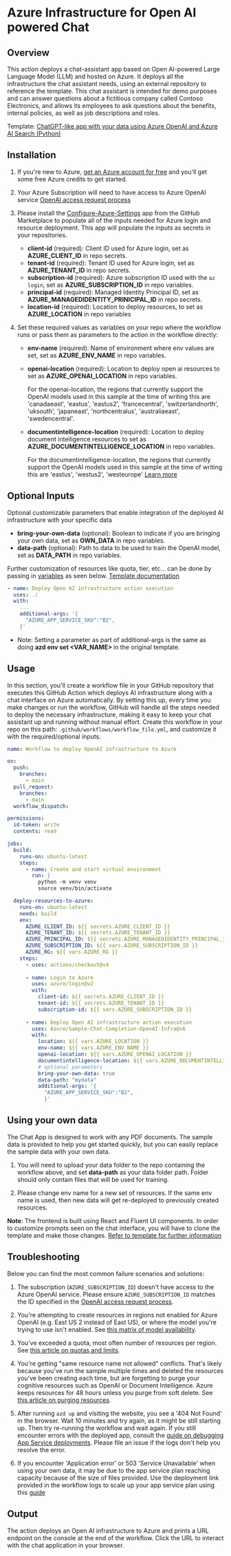 # Azure Infrastructure for Open AI powered Chat

## Overview

This action deploys a chat-assistant app based on Open AI-powered Large Language Model (LLM) and hosted on Azure. It deploys all the infrastructure the chat assistant needs, using an external repository to reference the template. This chat assistant is intended for demo purposes and can answer questions about a fictitious company called Contoso Electronics, and allows its employees to ask questions about the benefits, internal policies, as well as job descriptions and roles.

Template: [ChatGPT-like app with your data using Azure OpenAI and Azure AI Search (Python)](https://github.com/Azure-Samples/azure-search-openai-demo)

## Installation

1. If you're new to Azure, [get an Azure account for free](https://azure.microsoft.com/free/cognitive-search/) and you'll get some free Azure credits to get started.
2. Your Azure Subscription will need to have access to Azure OpenAI service [OpenAI access request process](https://aka.ms/oai/access)
3. Please install the [Configure-Azure-Settings](https://github.com/apps/configure-azure-settings) app from the GitHub Marketplace to populate all of the inputs needed for Azure login and resource deployment. This app will populate the inputs as secrets in your repositories.
   - **client-id** (required): Client ID used for Azure login, set as **AZURE_CLIENT_ID** in repo secrets.
   - **tenant-id** (required): Tenant ID used for Azure login, set as **AZURE_TENANT_ID** in repo secrets.
   - **subscription-id** (required): Azure subscription ID used with the `az login`, set as **AZURE_SUBSCRIPTION_ID** in repo variables.
   - **principal-id** (required): Managed Identity Principal ID, set as **AZURE_MANAGEDIDENTITY_PRINICIPAL_ID** in repo secrets.
   - **location-id** (required):  Location to deploy resources, to set as **AZURE_LOCATION** in repo variables


4. Set these required values as variables on your repo where the workflow runs or pass them as parameters to the action in the workflow directly:

   - **env-name** (required): Name of environment where env values are set, set as **AZURE_ENV_NAME** in repo variables.

   - **openai-location** (required): Location to deploy open ai resources to set as **AZURE_OPENAI_LOCATION** in repo variables.

     For the openai-location, the regions that currently support the OpenAI models used in this sample at the time of writing this are 'canadaeast', 'eastus', 'eastus2', 'francecentral', 'switzerlandnorth', 'uksouth', 'japaneast', 'northcentralus', 'australiaeast', 'swedencentral'.

   - **documentintelligence-location** (required): Location to deploy document intelligence resources to set as **AZURE_DOCUMENTINTELLIGENCE_LOCATION** in repo variables.

     For the documentintelligence-location, the regions that currently support the OpenAI models used in this sample at the time of writing this are 'eastus', 'westus2', 'westeurope' [Learn more](https://learn.microsoft.com/azure/ai-services/document-intelligence/concept-layout)

## Optional Inputs

Optional customizable parameters that enable integration of the deployed AI infrastructure with your specific data

- **bring-your-own-data** (optional): Boolean to indicate if you are bringing your own data, set as **OWN_DATA** in repo variables.
- **data-path** (optional): Path to data to be used to train the OpenAI model, set as **DATA_PATH** in repo variables.

Further customization of resources like quota, tier, etc... can be done by passing in [variables](https://github.com/Azure-Samples/azure-search-openai-demo/blob/main/infra/main.parameters.json) as seen below.  [Template documentation](https://github.com/Azure-Samples/azure-search-openai-demo/blob/main/docs/README.md)

````yaml
- name: Deploy Open AI infrastructure action execution
  uses: ./
  with:
    ...
    additional-args: '{
      "AZURE_APP_SERVICE_SKU":"B2", 
    }'
````

- Note: Setting a parameter as part of additional-args is the same as doing **azd env set <VAR_NAME> <VALUE>** in the original template.

## Usage

In this section, you'll create a workflow file in your GitHub repository that executes this GitHub Action which deploys AI infrastructure along with a chat interface on Azure automatically. By setting this up, every time you make changes or run the workflow, GitHub will handle all the steps needed to deploy the necessary infrastructure, making it easy to keep your chat assistant up and running without manual effort.
Create this workflow in your repo on this path: `.github/workflows/workflow_file.yml`, and customize it with the required/optional inputs.

```yaml
name: Workflow to deploy OpenAI infrastructure to Azure

on:
  push:
    branches:
      - main
  pull_request:
    branches:
      - main
  workflow_dispatch:

permissions:
  id-token: write
  contents: read

jobs:
  build:
    runs-on: ubuntu-latest
    steps:
      - name: Create and start virtual environment
        run: |
          python -m venv venv
          source venv/bin/activate

  deploy-resources-to-azure:
    runs-on: ubuntu-latest
    needs: build
    env:
      AZURE_CLIENT_ID: ${{ secrets.AZURE_CLIENT_ID }}
      AZURE_TENANT_ID: ${{ secrets.AZURE_TENANT_ID }}
      AZURE_PRINCIPAL_ID: ${{ secrets.AZURE_MANAGEDIDENTITY_PRINCIPAL_ID }}
      AZURE_SUBSCRIPTION_ID: ${{ vars.AZURE_SUBSCRIPTION_ID }}
      AZURE_RG: ${{ vars.AZURE_RG }}
    steps:
      - uses: actions/checkout@v4
      
      - name: Login to Azure
        uses: azure/login@v2
        with:
          client-id: ${{ secrets.AZURE_CLIENT_ID }}
          tenant-id: ${{ secrets.AZURE_TENANT_ID }}
          subscription-id: ${{ vars.AZURE_SUBSCRIPTION_ID }}
          
      - name: Deploy Open AI infrastructure action execution
        uses: Azure/Sample-Chat-Completion-OpenAI-Infra@v6
        with:
          location: ${{ vars.AZURE_LOCATION }}
          env-name: ${{ vars.AZURE_ENV_NAME }}
          openai-location: ${{ vars.AZURE_OPENAI_LOCATION }}
          documentintelligence-location: ${{ vars.AZURE_DOCUMENTINTELLIGENCE_LOCATION }}
          # optional parameters
          bring-your-own-data: true
          data-path: "mydata"
          additional-args: '{
            "AZURE_APP_SERVICE_SKU":"B2", 
            }'
```

## Using your own data

The Chat App is designed to work with any PDF documents. The sample data is provided to help you get started quickly, but you can easily replace the sample data with your own data.

1. You will need to upload your data folder to the repo containing the workflow above, and set **data-path** as your data folder path. Folder should only contain files that will be used for training.

1. Please change env name for a new set of resources. If the same env name is used, then new data will get re-deployed to previously created resources.
  
**Note**: The frontend is built using React and Fluent UI components. In order to customize prompts seen on the chat interface, you will have to clone the template and make those changes. [Refer to template for further information](https://github.com/Azure-Samples/azure-search-openai-demo)

## Troubleshooting

Below you can find the most common failure scenarios and solutions:

1. The subscription (`AZURE_SUBSCRIPTION_ID`) doesn't have access to the Azure OpenAI service. Please ensure `AZURE_SUBSCRIPTION_ID` matches the ID specified in the [OpenAI access request process](https://aka.ms/oai/access).

1. You're attempting to create resources in regions not enabled for Azure OpenAI (e.g. East US 2 instead of East US), or where the model you're trying to use isn't enabled. See [this matrix of model availability](https://aka.ms/oai/models).

1. You've exceeded a quota, most often number of resources per region. See [this article on quotas and limits](https://aka.ms/oai/quotas).

1. You're getting "same resource name not allowed" conflicts. That's likely because you've run the sample multiple times and deleted the resources you've been creating each time, but are forgetting to purge your cognitive resources such as OpenAI or Document Intelligence. Azure keeps resources for 48 hours unless you purge from soft delete. See [this article on purging resources](https://learn.microsoft.com/azure/cognitive-services/manage-resources?tabs=azure-portal#purge-a-deleted-resource).

1. After running `azd up` and visiting the website, you see a '404 Not Found' in the browser. Wait 10 minutes and try again, as it might be still starting up. Then try re-running the workflow and wait again. If you still encounter errors with the deployed app, consult the [guide on debugging App Service deployments](docs/appservice.md). Please file an issue if the logs don't help you resolve the error.

1. If you encounter 'Application error' or 503 'Service Unavailable' when using your own data, it may be due to the app service plan reaching capacity because of the size of files provided. Use the deployment link provided in the workflow logs to scale up your app service plan using this [guide](https://learn.microsoft.com/en-us/azure/app-service/manage-scale-up)

## Output

The action deploys an Open AI infrastructure to Azure and prints a URL endpoint on the console at the end of the workflow. Click the URL to interact with the chat application in your browser.
